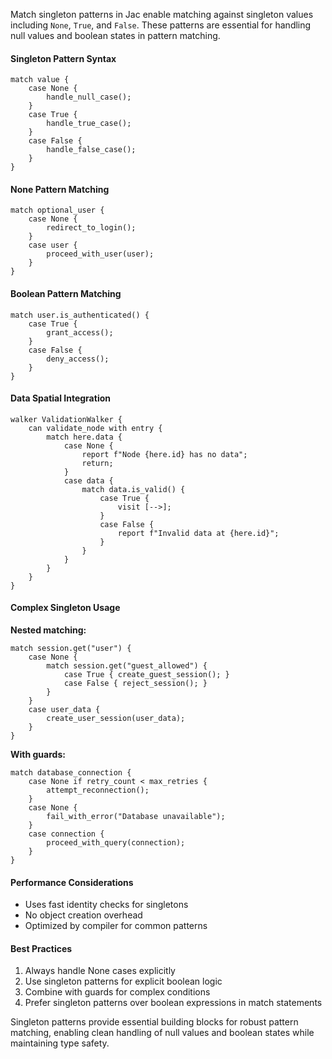 Match singleton patterns in Jac enable matching against singleton values including `None`, `True`, and `False`. These patterns are essential for handling null values and boolean states in pattern matching.

#### Singleton Pattern Syntax

```jac
match value {
    case None {
        handle_null_case();
    }
    case True {
        handle_true_case();
    }
    case False {
        handle_false_case();
    }
}
```

#### None Pattern Matching

```jac
match optional_user {
    case None {
        redirect_to_login();
    }
    case user {
        proceed_with_user(user);
    }
}
```

#### Boolean Pattern Matching

```jac
match user.is_authenticated() {
    case True {
        grant_access();
    }
    case False {
        deny_access();
    }
}
```

#### Data Spatial Integration

```jac
walker ValidationWalker {
    can validate_node with entry {
        match here.data {
            case None {
                report f"Node {here.id} has no data";
                return;
            }
            case data {
                match data.is_valid() {
                    case True {
                        visit [-->];
                    }
                    case False {
                        report f"Invalid data at {here.id}";
                    }
                }
            }
        }
    }
}
```

#### Complex Singleton Usage

**Nested matching:**
```jac
match session.get("user") {
    case None {
        match session.get("guest_allowed") {
            case True { create_guest_session(); }
            case False { reject_session(); }
        }
    }
    case user_data {
        create_user_session(user_data);
    }
}
```

**With guards:**
```jac
match database_connection {
    case None if retry_count < max_retries {
        attempt_reconnection();
    }
    case None {
        fail_with_error("Database unavailable");
    }
    case connection {
        proceed_with_query(connection);
    }
}
```

#### Performance Considerations

- Uses fast identity checks for singletons
- No object creation overhead
- Optimized by compiler for common patterns

#### Best Practices

1. Always handle None cases explicitly
2. Use singleton patterns for explicit boolean logic
3. Combine with guards for complex conditions
4. Prefer singleton patterns over boolean expressions in match statements

Singleton patterns provide essential building blocks for robust pattern matching, enabling clean handling of null values and boolean states while maintaining type safety.
